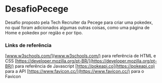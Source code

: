 # DesafioPecege

Desafio proposto pela Tech Recruiter da Pecege para criar uma pokedex, no qual foram adicionados algumas outras coisas, como uma página de Home e pokedex por região e por tipo.

### Links de referência
[www.w3schools.com/](www.w3schools.com/) para referência de HTML e CSS
[https://developer.mozilla.org/pt-BR/](https://developer.mozilla.org/pt-BR/) para referência de Javascript
[https://pokeapi.co](https://pokeapi.co) para a API
[https://www.favicon.cc/](https://www.favicon.cc/) para o Favicon
